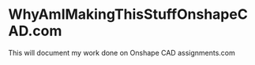 # WhyAmIMakingThisStuffOnshapeCAD.com
This will document my work done on Onshape CAD assignments.com
